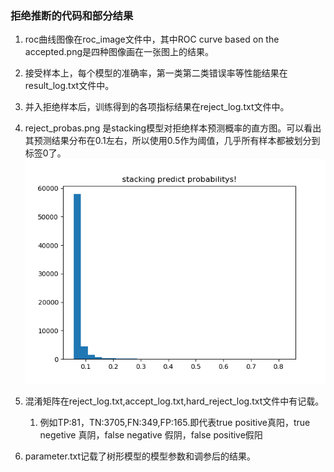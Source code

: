 ### 拒绝推断的代码和部分结果
1. roc曲线图像在roc_image文件中，其中ROC curve based on the accepted.png是四种图像画在一张图上的结果。
2. 接受样本上，每个模型的准确率，第一类第二类错误率等性能结果在result_log.txt文件中。
3. 并入拒绝样本后，训练得到的各项指标结果在reject_log.txt文件中。
4. reject_probas.png 是stacking模型对拒绝样本预测概率的直方图。可以看出其预测结果分布在0.1左右，所以使用0.5作为阈值，几乎所有样本都被划分到标签0了。
![reject_probas](./reject_probas.png)

5. 混淆矩阵在reject_log.txt,accept_log.txt,hard_reject_log.txt文件中有记载。
	1. 例如TP:81，TN:3705,FN:349,FP:165.即代表true positive真阳，true negetive 真阴，false negative 假阴，false positive假阳

6. parameter.txt记载了树形模型的模型参数和调参后的结果。





